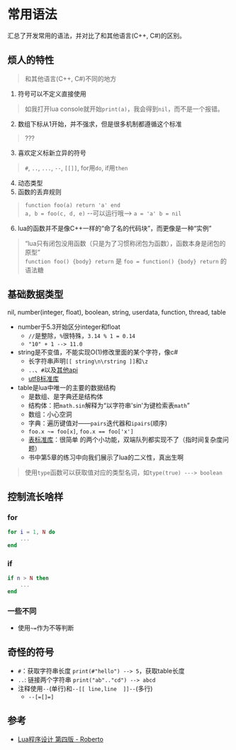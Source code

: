 # 常用语法

汇总了开发常用的语法，并对比了和其他语言(C++, C#)的区别。

## 烦人的特性

> 和其他语言(C++, C#)不同的地方

1. 符号可以不定义直接使用
> 如我打开lua console就开始`print(a)`，我会得到`nil`，而不是一个报错。
2. 数组下标从1开始，并不强求，但是很多机制都遵循这个标准
> ???
3. 喜欢定义标新立异的符号
> `#`, `..`, `...`, `--`, `[[]]`, for用`do`, if用`then`
4. 动态类型
5. 函数的丢弃规则
> `function foo(a) return 'a' end`</br>
> `a, b = foo(c, d, e)` --可以运行哦--> `a = 'a' b = nil`
6. lua的函数并不是像C++一样的“命了名的代码块”，而更像是一种“实例”
> “lua只有闭包没用函数（只是为了习惯称闭包为函数），函数本身是闭包的原型” </br>
> `function foo() {body} return` 是 `foo = function() {body} return` 的语法糖

## 基础数据类型

nil, number(integer, float), boolean, string, userdata, function, thread, table
- number于5.3开始区分integer和float
    - `//`是整除，`%`很特殊，`3.14 % 1 = 0.14`
    - `"10" + 1 --> 11.0`
- string是不变值，不能实现O(1)修改里面的某个字符，像c#
    - 长字符串声明`[[ string\n\rstring ]]`和`\z`
    - `..`、`#`以及[其他api](https://www.lua.org/manual/5.3/manual.html#6.4)
    - [utf8标准库](https://www.lua.org/manual/5.3/manual.html#6.5)
- table是lua中唯一的主要的数据结构
    - 是数组、是字典还是结构体
    - 结构体：把`math.sin`解释为“以字符串'sin'为键检索表`math`”
    - 数组：小心空洞
    - 字典：遍历键值对——`pairs`迭代器和`ipairs`(顺序)
    - `foo.x ~= foo[x]`, `foo.x == foo['x']`
    - [表标准库](https://www.lua.org/manual/5.3/manual.html#6.6)：很简单
    的两个小功能，双端队列都实现不了（指时间复杂度问题）
    - 书中第5章的练习中向我们展示了lua的二义性，真出生啊
> 使用`type`函数可以获取值对应的类型名词，如`type(true) ---> boolean`

## 控制流长啥样

### for
```lua
for i = 1, N do
    ...
end
```
### if
```lua
if n > N then
    ...
end
```

### 一些不同
- 使用`~=`作为不等判断

## 奇怪的符号

- `#`：获取字符串长度 `print(#"hello") --> 5`，获取table长度
- `..`: 链接两个字符串 `print("ab".."cd") --> abcd` 
- 注释使用`--`(单行)和`--[[ line,line  ]]--`(多行)
    - `--[=[]=]`

## 参考
- [Lua程序设计 第四版 - Roberto](https://www.lua.org/pil/)